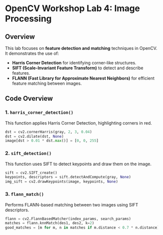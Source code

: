 # OpenCV Workshop Lab 4: Image Processing

## Overview

This lab focuses on **feature detection and matching** techniques in OpenCV. It demonstrates the use of:

- **Harris Corner Detection** for identifying corner-like structures.
- **SIFT (Scale-Invariant Feature Transform)** to detect and describe features.
- **FLANN (Fast Library for Approximate Nearest Neighbors)** for efficient feature matching between images.

## Code Overview

### 1. `harris_corner_detection()`

This function applies Harris Corner Detection, highlighting corners in red.

```python
dst = cv2.cornerHarris(gray, 2, 3, 0.04)
dst = cv2.dilate(dst, None)
image[dst > 0.01 * dst.max()] = [0, 0, 255]
```

### 2. `sift_detection()`

This function uses SIFT to detect keypoints and draw them on the image.

```python
sift = cv2.SIFT_create()
keypoints, descriptors = sift.detectAndCompute(gray, None)
img_sift = cv2.drawKeypoints(image, keypoints, None)
```

### 3. `flann_match()`

Performs FLANN-based matching between two images using SIFT descriptors.

```python
flann = cv2.FlannBasedMatcher(index_params, search_params)
matches = flann.knnMatch(des1, des2, k=2)
good_matches = [m for m, n in matches if m.distance < 0.7 * n.distance]
```
